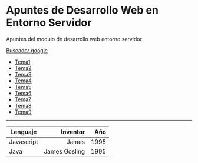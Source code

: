 # Apuntes de Desarrollo Web en Entorno Servidor
Apuntes del modulo de desarrollo web entorno servidor


[Buscador google](www.google.es)

- [Tema1](Tema1/README.mb)
- [Tema2](Tema2/README.mb)
- [Tema3](Tema3/README.mb)
- [Tema4](Tema4/README.mb)
- [Tema5](Tema5/README.mb)
- [Tema6](Tema6/README.mb)
- [Tema7](Tema7/README.mb)
- [Tema8](Tema8/README.mb)
- [Tema9](Tema9/README.mb)


---

Lenguaje    |  Inventor  |  Año
------------|------------:|------:
Javascript  | James      | 1995 
Java        | James Gosling | 1995
